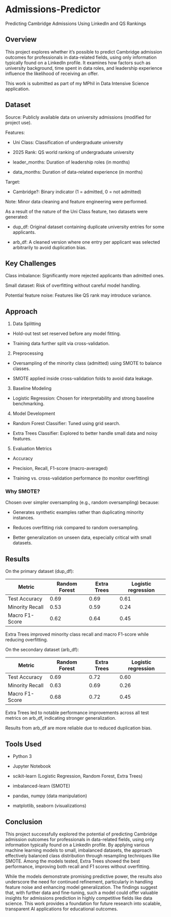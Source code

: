 # Admissions-Predictor

Predicting Cambridge Admissions Using LinkedIn and QS Rankings 

## Overview

This project explores whether it’s possible to predict Cambridge admission outcomes for professionals in data-related fields, using only information typically found on a LinkedIn profile. It examines how factors such as university background, time spent in data roles, and leadership experience influence the likelihood of receiving an offer.

This work is submitted as part of my MPhil in Data Intensive Science application.

## Dataset

Source: Publicly available data on university admissions (modified for project use).

Features:

- Uni Class: Classification of undergraduate university

- 2025 Rank: QS world ranking of undergraduate university

- leader_months: Duration of leadership roles (in months)

- data_months: Duration of data-related experience (in months)

Target:

- Cambridge?: Binary indicator (1 = admitted, 0 = not admitted)

Note: Minor data cleaning and feature engineering were performed.

As a result of the nature of the Uni Class feature, two datasets were generated:

- dup_df: Original dataset containing duplicate university entries for some applicants.

- arb_df: A cleaned version where one entry per applicant was selected arbitrarily to avoid duplication bias.

## Key Challenges

Class imbalance: Significantly more rejected applicants than admitted ones.

Small dataset: Risk of overfitting without careful model handling.

Potential feature noise: Features like QS rank may introduce variance.

## Approach

1. Data Splitting

- Hold-out test set reserved before any model fitting.

- Training data further split via cross-validation.

2. Preprocessing

- Oversampling of the minority class (admitted) using SMOTE to balance classes.

- SMOTE applied inside cross-validation folds to avoid data leakage.

3. Baseline Modeling

- Logistic Regression: Chosen for interpretability and strong baseline benchmarking.

4. Model Development

- Random Forest Classifier: Tuned using grid search.

- Extra Trees Classifier: Explored to better handle small data and noisy features.

5. Evaluation Metrics

- Accuracy

- Precision, Recall, F1-score (macro-averaged)

- Training vs. cross-validation performance (to monitor overfitting)

### Why SMOTE?

Chosen over simpler oversampling (e.g., random oversampling) because:

- Generates synthetic examples rather than duplicating minority instances.

- Reduces overfitting risk compared to random oversampling.

- Better generalization on unseen data, especially critical with small datasets.

## Results

On the primary dataset (dup_df):

|Metric | Random Forest | Extra Trees | Logistic regression |
| --- | --- | --- | --- | 
|Test Accuracy | 0.69 | 0.69 | 0.61 |
|Minority Recall | 0.53 | 0.59 | 0.24 |
|Macro F1-Score | 0.62 | 0.64 | 0.45 |

Extra Trees improved minority class recall and macro F1-score while reducing overfitting.

On the secondary dataset (arb_df):

|Metric | Random Forest | Extra Trees | Logistic regression |
| --- | --- | --- | --- |
|Test Accuracy | 0.69 | 0.72 | 0.60 |
|Minority Recall | 0.63 | 0.69 | 0.26 
|Macro F1-Score | 0.68 | 0.72 | 0.45 |

Extra Trees led to notable performance improvements across all test metrics on arb_df, indicating stronger generalization.

Results from arb_df are more reliable due to reduced duplication bias.

## Tools Used

- Python 3
 
- Jupyter Notebook
 
- scikit-learn (Logistic Regression, Random Forest, Extra Trees)
 
- imbalanced-learn (SMOTE)
 
- pandas, numpy (data manipulation)
 
- matplotlib, seaborn (visualizations)
 
## Conclusion

This project successfully explored the potential of predicting Cambridge admission outcomes for professionals in data-related fields, using only information typically found on a LinkedIn profile. By applying various machine learning models to small, imbalanced datasets, the approach effectively balanced class distribution through resampling techniques like SMOTE. Among the models tested, Extra Trees showed the best performance, improving both recall and F1 scores without overfitting.

While the models demonstrate promising predictive power, the results also underscore the need for continued refinement, particularly in handling feature noise and enhancing model generalization. The findings suggest that, with further data and fine-tuning, such a model could offer valuable insights for admissions prediction in highly competitive fields like data science. This work provides a foundation for future research into scalable, transparent AI applications for educational outcomes.

